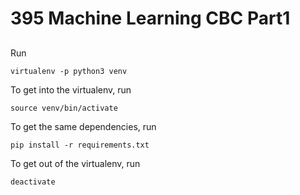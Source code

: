 # 395 Machine Learning CBC Part1


##

Run

`virtualenv -p python3 venv`

To get into the virtualenv, run

`source venv/bin/activate`

To get the same dependencies, run

`pip install -r requirements.txt`


To get out of the virtualenv, run

`deactivate`
